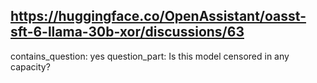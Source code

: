 ## https://huggingface.co/OpenAssistant/oasst-sft-6-llama-30b-xor/discussions/63

contains_question: yes
question_part: Is this model censored in any capacity?